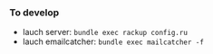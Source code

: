 ### To develop
* lauch server: `bundle exec rackup config.ru`
* lauch emailcatcher: `bundle exec mailcatcher -f`
